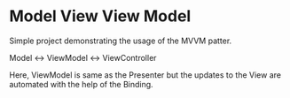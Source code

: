#  Model View View Model 
Simple project demonstrating the usage of the MVVM patter.

Model <-> ViewModel <-> ViewController

Here, ViewModel is same as the Presenter but the updates to the View are automated with the help of the Binding.


